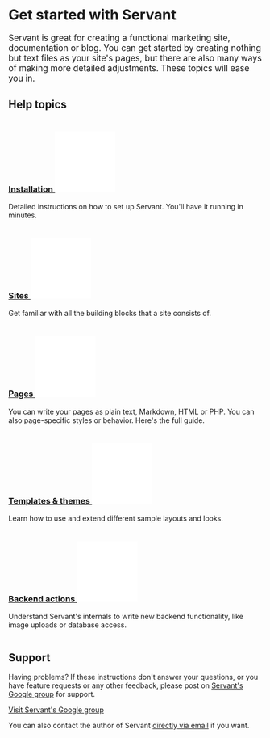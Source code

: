 
# Get started with Servant

<big>Servant is great for creating a functional marketing site, documentation or blog. You can get started by creating nothing but text files as your site's pages, but there are also many ways of making more detailed adjustments. These topics will ease you in.</big>



## Help topics

<div class="column six">
	<h3 class="reset"><a href="installation">Installation <img src="more.png" alt="Read more" title="Read more"></a></h3>
	<p class="squeeze-top">Detailed instructions on how to set up Servant. You'll have it running in minutes.</p>
</div><div class="column six last">
	<h3 class="reset"><a href="sites">Sites <img src="more.png" alt="Read more" title="Read more"></a></h3>
	<p class="squeeze-top">Get familiar with all the building blocks that a site consists of.</p>
</div>
<div class="clear"></div>


<div class="column six">
	<h3 class="reset"><a href="pages">Pages <img src="more.png" alt="Read more" title="Read more"></a></h3>
	<p class="squeeze-top">You can write your pages as plain text, Markdown, HTML or PHP. You can also page-specific styles or behavior. Here's the full guide.</p>
</div><div class="column six last">
	<h3 class="reset"><a href="templates-and-themes">Templates &amp; themes <img src="more.png" alt="Read more" title="Read more"></a></h3>
	<p class="squeeze-top">Learn how to use and extend different sample layouts and looks.</p>
</div>
<div class="clear"></div>

<div class="column six">
	<h3 class="reset"><a href="backend-actions">Backend actions <img src="more.png" alt="Read more" title="Read more"></a></h3>
	<p class="squeeze-top">Understand Servant's internals to write new backend functionality, like image uploads or database access.</p>
</div>
<div class="clear"></div>



## Support

Having problems? If these instructions don't answer your questions, or you have feature requests or any other feedback, please post on <a href="https://groups.google.com/forum/?fromgroups#!forum/servantweb">Servant's Google group</a> for support.

<a href="https://groups.google.com/forum/?fromgroups#!forum/servantweb" class="button magenta">Visit Servant's Google group</a>

You can also contact the author of Servant <a href="mailto:eiskis@gmail.com">directly via email</a> if you want.
